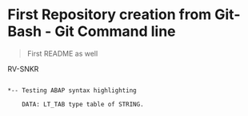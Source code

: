 # First Repository creation from Git-Bash - Git Command line

> First README as well

RV-SNKR

```abap

*-- Testing ABAP syntax highlighting

	DATA: LT_TAB type table of STRING.
	
```


